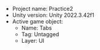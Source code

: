 <!-- UNITY CODE ASSIST INSTRUCTIONS START -->
- Project name: Practice2
- Unity version: Unity 2022.3.42f1
- Active game object:
  - Name: Tabs
  - Tag: Untagged
  - Layer: UI
<!-- UNITY CODE ASSIST INSTRUCTIONS END -->
